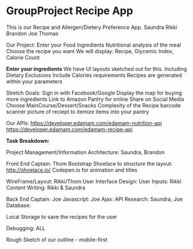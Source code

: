 # GroupProject Recipe App
This is our Recipe and Allergen/Dietery Preference App. 
Saundra Rikki Brandon Joe Thomas

Our Project:
Enter your Food Ingredients
Nutritional analysis of the meal
Choose the recipe you want
We will display: Recipe,
Glycemic Index, Calorie Count

**Enter your ingredients** We have UI layouts sketched out for this. 
Including Dietary Exclusions
Include Calories requirements
Recipes are generated within your parameters 

Stretch Goals:
Sign in with Facebook/Google 
Display the map for buying more ingredients
Link to Amazon Pantry for online
Share on Social Media
Choose MainCourse/Dessert/Snacks
Complexity of the Recipe
barcode scanner
picture of reciept to itemize items into your pantry

Our APIs:
https://developer.edamam.com/edamam-nutrition-api
https://developer.edamam.com/edamam-recipe-api


**Task Breakdown:**

Project Management/Information Architecture: Saundra, Brandon

Front End Captain: Thom
Bootstrap
Shoelace to structure the layout: http://shoelace.io/
Codepen.io for animation and titles


WireFrame/Layout: Rikki/Thom
User Interface Design: 
User Inputs: Rikki 
Content Writing: Rikki & Saundra

Back End Captain: Joe
Javascript: Joe
Ajax: 
API Research: Saundra, Joe
Database:
 
Local Storage to save the recipes for the user

Debugging: ALL 

Rough Sketch of our outline - mobile-first
